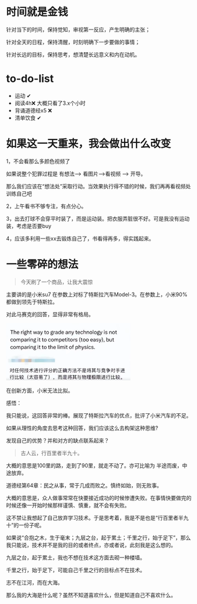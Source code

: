 



# 时间就是金钱

针对当下的时间，保持觉知，审视第一反应，产生明确的主张；

针对全天的日程，保持清醒，时刻明确下一步要做的事情；

针对长远的目标，保持思考，想清楚长远意义和内在动机。



# to-do-list

- 运动 ✔
- 阅读4h❌ 大概只看了3.x个小时
- 背诵道德经x5 ❌
- 清单饮食 ✔

# 如果这一天重来，我会做出什么改变

1，不会看那么多颜色视频了

如果说整个犯罪过程是 有想法--> 看图片-->看视频 --> 开导。

那么我们应该在“想法处”采取行动。当效果执行得不错的时候，我们再再看视频处训练自己吧

2，上午看书不够专注，有点分心。

3，出去打球不会穿平时装了，而是运动装。把衣服弄脏很不好。可是我没有运动装，考虑是否要buy

4，应该多利用一些xx去锻炼自己了，书看得再多，得实践起来。





# 一些零碎的想法



> 今天刷了一个商品，让我大震惊

主要讲的是小米su7 在参数上对标了特斯拉汽车Model-3。在参数上，小米90%都做到领先于特斯拉。

对此马赛克的回答，显得非常有格局。

<img src="./img/image-20240401122252782.png" alt="image-20240401122252782" style="zoom: 33%;" />

在创新方面，小米无法比拟。

感悟：

我只能说，这回答非常的棒。展现了特斯拉汽车的优点，批评了小米汽车的不足。

如果从理性的角度去思考这种回答，我们应该这么去构架这种思维?

发现自己的优势？并和对方的缺点联系起来？

>古人云，行百里者半九十。

大概的意思是100里的路，走到了90里，就走不动了。亦可比喻为 半途而废，中途放弃。

道德经第64章：民之从事，常于几成而败之。慎终如始，则无败事。

大概的意思是，众人做事常常在快要接近成功的时候惨遭失败。在事情快要做完的时候还像一开始时候那样谨慎、慎重，就不会有失败。

这不禁让我想起了自己放弃学习技术。于是思考着，我是不是也是“行百里者半九十”的一份子呢。

如果说“合抱之木，生于毫末；九层之台，起于累土；千里之行，始于足下”，那么我只能说，技术并不是我的目的或者终点，亦或者说，此刻我是这么想的。

九层之台，起于累土，我也不想在技术这方面去砌一种楼墙。

千里之行，始于足下，可能自己千里之行的目标点不在技术。

志不在江河，而在大海。

那么我的大海是什么呢？虽然不知道喜欢什么，但是知道自己不喜欢什么。
